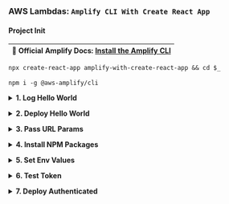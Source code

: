 ### AWS Lambdas: <code>Amplify CLI With Create React App</code>  ###

<p></p>

#### Project Init ####

<p></p>

<table>
  <thead>
    <tr><th>
      📖 Official Amplify Docs: <a href="https://docs.amplify.aws/cli/start/install">Install the Amplify CLI</a>
    </th></tr>
  </thead>
</table>

<p></p>

<pre><code>npx create-react-app amplify-with-create-react-app && cd $_</code></pre>

<p></p>

<pre><code>npm i -g @aws-amplify/cli</code></pre>


<p></p>


<details closed>
  <summary><strong>1. Log Hello World</strong>
  </summary>

  <p></p>

  <pre><code>amplify init</code></pre>

  <p></p>

  <img style="border-radius:10px;max-width:520px" src="../assets/amplify-init.gif"/>

  <p></p>

  <pre><code>amplify add function</code></pre>

  <p></p>

  <img style="border-radius:10px;max-width:520px" src="../assets/amplify-add-function.gif"/>

  <p></p>

  <table>
    <thead>
      <tr><th>
        ⚠️ Template format error: Resource name is non alphanumeric.
      </th></tr>
    </thead>
    <tbody>
      <tr><td>
        All names must be lowercase or camelCase. 
      </td></tr>
    </tbody>
  </table>

  <p></p>

  <pre><code>amplify mock function amplifyHelloWorld</code></pre>

  <p></p>

  <img style="border-radius:10px;max-width:520px" src="../assets/amplify-mock-function.gif"/>

  <p></p>

  <table>
    <thead>
      <tr><th>
        📖 Official Amplify Docs: <a href="https://docs.amplify.aws/cli/start/workflows">Initialize new project</a>
      </th></tr>
    </thead>
  </table>

  <p></p>

</details>


<p></p>


<details closed>
  <summary><strong>2. Deploy Hello World</strong>
  </summary>

  <p></p>

  <pre><code>amplify add api</code></pre>

  <p></p>

  <img style="border-radius:10px;max-width:520px" src="../assets/amplify-add-api.gif"/>

  <p></p>

  <pre><code>amplify push</code></pre>

  <p></p>

  <img style="border-radius:10px;max-width:520px" src="../assets/amplify-push.gif"/>

  <p></p>

  <img style="border-radius:10px;max-width:520px" src="../assets/amplify-hello.png"/>

  <p></p>

  <table>
    <thead>
      <tr><th>
        ⚠️ { "message:" : "Missing Authentication Token"}
      </th></tr>
    </thead>
    <tbody>
      <tr><td>
        Don't forget to add your route segment to url!
      </td></tr>
    </tbody>
  </table>

  <p></p>

  <table>
    <thead>
      <tr><th>
        📖 Official Amplify Docs: <a href="https://docs.amplify.aws/cli/restapi#create-a-rest-api">Create a REST API</a>
      </th></tr>
    </thead>
  </table>

  <p></p>

</details>


<p></p>


<details closed>
  <summary><strong>3. Pass URL Params</strong>
  </summary>
  
  <p></p>

  <pre><code>exports.handler = async (event) => {
      const response = {
          statusCode: 200,
          body: JSON.stringify(`Hello from Lambda! Params or event: ${JSON.stringify(event.queryStringParameters || event)}`),
      }
      return response 
  }</code></pre>

  <p></p>

  <pre><code>amplify mock function amplifyHelloWorld --event src/event.json</code></pre>

  <p></p>

  <img style="border-radius:10px;max-width:520px" src="../assets/amplify-mock-event.gif"/>

  <p></p>

  <table>
    <thead>
      <tr><th>
        ⚠️ Params are undefined
      </th></tr>
    </thead>
    <tbody>
      <tr><td>
        Use the event object from your local event.json to mock event.queryStringParameters. Alternately, set manually <a href="https://docs.amplify.aws/cli/restapi/testing#test-the-api-with-amplify-mock">like so</a>.
      </td></tr>
    </tbody>
  </table>

  <p></p>

  <pre><code>amplify push</code></pre>

  <p></p>

  <img style="border-radius:10px;max-width:520px" src="../assets/params.gif"/>

  <p></p>

  <img style="border-radius:10px;max-width:520px" src="../assets/amplify-test-params.png"/>

  <p></p>

  <img style="border-radius:10px;max-width:520px" src="../assets/amplify-test-event.png"/>

  <p></p>

  <table>
    <thead>
      <tr><th>
        📖 Official Amplify Docs: <a href="https://docs.amplify.aws/lib/restapi/fetch/q/platform/js#accessing-query-parameters--body-in-lambda-proxy-function">Accessing query parameters & body in Lambda proxy function</a>
      </th></tr>
    </thead>
  </table>

  <p></p>

</details>


<p></p>


<details closed>

  <summary><strong>4. Install NPM Packages</strong>
  </summary>

  <p></p>

  <pre><code>cd amplify/backend/function/amplifyHelloWorld/src</code></pre>

  <p></p>

  <pre><code>npm i @astrajs/collections</code></pre>

  <img style="border-radius:10px;max-width:520px" src="../assets/amplify-npm.gif"/>

  <p></p>

</details>


<p></p>


<details closed>
  <summary><strong>5. Set Env Values</strong>
  </summary>

  <p></p>

  <img style="border-radius:10px;max-width:520px" src="../assets/amplify-env-dash.png"/>

  <p></p>

  <pre><code>exports.handler = async (event) => {
      const response = {
          statusCode: 200,
          body: JSON.stringify(`Hello from Lambda! process.env.ASTRA_DB_REGION: ${process.env.ASTRA_DB_REGION}. Params or event: ${JSON.stringify(event.queryStringParameters || event)}`),
      }
      return response 
  }</code></pre>

  <p></p>

  <table>
    <thead>
      <tr><th>
        📖 Official Amplify Docs: <a href="https://docs.amplify.aws/cli/usage/mock#function-mock-environment-variables">Function mock environment variables</a>
      </th></tr>
    </thead>
    <tbody>
      <tr><td>
      You can also override any mock environment variables in a .env file within the function directory (ie. &lt;project root&gt;/amplify/backend/function/&lt;function name&gt;/.env).</td>
      </tr>
    </tbody>
  </table>

  <p></p>

  <pre><samp>ASTRA_DB_ID=18d8558b-e01c-4b5e-bb1b-f6ef05a81218
ASTRA_DB_REGION=us-east-1
ASTRA_DB_APPLICATION_TOKEN=AstraCS:NsivximNmFmseTaPjXaaxkWo:c13bcf62ab3a158b73ab1e1ad5ce69d8bde6d437e6f361abd5beea3974cfd9b6</samp></pre>

  <p></p>

  <img style="border-radius:10px;max-width:520px" src="../assets/amplify-env-mock.gif"/>

  <p></p>

  <pre><code>amplify push</code></pre>

  <img style="border-radius:10px;max-width:520px" src="../assets/amplify-env-test.png"/>

  <p></p>

  <table>
    <thead>
      <tr><th>
        📖 Official Amplify Docs: <a href="https://docs.aws.amazon.com/lambda/latest/dg/configuration-envvars.html#configuration-envvars-config">Configuring environment variables</a>
      </th></tr>
    </thead>
  </table>
  
  <p></p>

</details>


<p></p>


<details closed>
  <summary><strong>6. Test Token</strong>
  </summary>

  <p></p>

  <pre><code style="javascript">const { createClient } = require("@astrajs/collections");

  exports.handler = async (event) => {

      // create an Astra client
      const astraClient = await createClient({
          astraDatabaseId: process.env.ASTRA_DB_ID,
          astraDatabaseRegion: process.env.ASTRA_DB_REGION,
          applicationToken: process.env.ASTRA_DB_APPLICATION_TOKEN,
      });

      const response = {
          statusCode: 200,
          body: JSON.stringify(`Hello from Lambda! process.env.ASTRA_DB_REGION: ${process.env.ASTRA_DB_REGION}. Params or event: ${JSON.stringify(event.queryStringParameters || event)}, astraClient: ${JSON.stringify(astraClient)}`),
      }
      return response 
  }</code></pre>

  <p></p>

  <pre><code>amplify mock function amplifyHelloWorld --event src/event.json</code></pre>

  <p></p>

  <img style="border-radius:10px;max-width:520px" src="../assets/amplify-mock-astra.gif"/>

  <p></p>
  
</details>


<p></p>


<details closed>
  <summary><strong>7. Deploy Authenticated</strong>
  </summary>

  <p></p>

  <pre><code>amplify push</code></pre>

  <p></p>

  <img style="border-radius:10px;max-width:520px" src="../assets/amplify-deploy-astra.png"/>

  <p></p>

</details>
